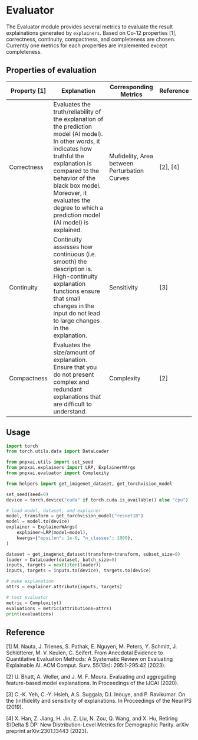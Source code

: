 # Evaluator

The Evaluator module provides several metrics to evaluate the result explainations generated by `explainers`. Based on Co-12 properties [1], correctness, continuity, compactness, and completeness are chosen. Currently one metrics for each properties are implemented except completeness.

## Properties of evaluation
| Property [1] | Explanation | Corresponding Metrics | Reference |
| --- | --- | --- | --- |
| Correctness | Evaluates the truth/reliability of the explanation of the prediction model (AI model). In other words, it indicates how truthful the explanation is compared to the behavior of the black box model. Moreover, it evaluates the degree to which a prediction model (AI model) is explained. | Mufidelity, Area between Perturbation Curves | [2], [4] |
| Continuity | Continuity assesses how continuous (i.e. smooth) the description is. High-continuity explanation functions ensure that small changes in the input do not lead to large changes in the explanation. | Sensitivity | [3] |
| Compactness | Evaluates the size/amount of explanation. Ensure that you do not present complex and redundant explanations that are difficult to understand. | Complexity | [2] |


## Usage

```python
import torch
from torch.utils.data import DataLoader

from pnpxai.utils import set_seed
from pnpxai.explainers import LRP, ExplainerWArgs
from pnpxai.evaluator import Complexity

from helpers import get_imagenet_dataset, get_torchvision_model

set_seed(seed=0)
device = torch.device("cuda" if torch.cuda.is_available() else "cpu")

# load model, dataset, and explainer
model, transform = get_torchvision_model("resnet18")
model = model.to(device)
explainer = ExplainerWArgs(
    explainer=LRP(model=model),
    kwargs={"epsilon": 1e-6, "n_classes": 1000},
)

dataset = get_imagenet_dataset(transform=transform, subset_size=8)
loader = DataLoader(dataset, batch_size=8)
inputs, targets = next(iter(loader))
inputs, targets = inputs.to(device), targets.to(device)

# make explanation
attrs = explainer.attribute(inputs, targets)

# test evaluator
metric = Complexity()
evaluations = metric(attributions=attrs)
print(evaluations)
```

## Reference

[1] M. Nauta, J. Trienes, S. Pathak, E. Nguyen, M. Peters, Y. Schmitt, J. Schlötterer, M. V. Keulen, C. Seifert. From Anecdotal Evidence to Quantitative Evaluation Methods: A Systematic Review on Evaluating Explainable AI. ACM Comput. Surv. 55(13s): 295:1-295:42 (2023).

[2] U. Bhatt, A. Weller, and J. M. F. Moura. Evaluating and aggregating feature-based model explanations. In Proceedings of the IJCAI (2020).

[3] C.-K. Yeh, C.-Y. Hsieh, A.S. Suggala, D.I. Inouye, and P. Ravikumar. On the (in)fidelity and sensitivity of explanations. In Proceedings of the NeurIPS (2019).

[4] X. Han, Z. Jiang, H. Jin, Z. Liu, N. Zou, Q. Wang, and X. Hu, Retiring $\Delta $ DP: New Distribution-Level Metrics for Demographic Parity. arXiv preprint arXiv:2301.13443 (2023).